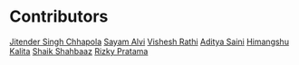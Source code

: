# Contributors

<!-- prettier-ignore-start -->
[Jitender Singh Chhapola](https://github.com/niteshjitender)
[Sayam Alvi](https://github.com/sayamalvi)
[Vishesh Rathi](https://github.com/rathi710)
[Aditya Saini](https://github.com/Aditya-Saini3)
[Himangshu Kalita](https://github.com/HimangsKalita)
[Shaik Shahbaaz](https://github.com/ShahbaazX786)
[Rizky Pratama](https://github.com/rizkypsr)
<!-- prettier-ignore-end -->
